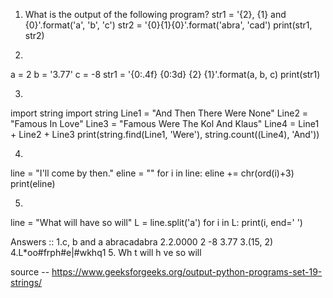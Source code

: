 1) What is the output of the following program?
str1 = '{2}, {1} and {0}'.format('a', 'b', 'c') 
str2 = '{0}{1}{0}'.format('abra', 'cad') 
print(str1, str2) 

2)
a = 2
b = '3.77'
c = -8
str1 = '{0:.4f} {0:3d} {2} {1}'.format(a, b, c) 
print(str1) 


3)

import string 
import string 
Line1 = "And Then There Were None"
Line2 = "Famous In Love"
Line3 = "Famous Were The Kol And Klaus"
Line4 = Line1 + Line2 + Line3 
print(string.find(Line1, 'Were'), string.count((Line4), 'And')) 


4)
line = "I'll come by then."
eline = "" 
for i in line: 
	eline += chr(ord(i)+3) 
print(eline)	 

5)

line = "What will have so will"
L = line.split('a') 
for i in L: 
	print(i, end=' ') 

Answers ::
1.c, b and a abracadabra
2.2.0000 2 -8 3.77
3.(15, 2)
4.L*oo#frph#e|#wkhq1
5.
Wh t will h ve so will

source --
https://www.geeksforgeeks.org/output-python-programs-set-19-strings/
